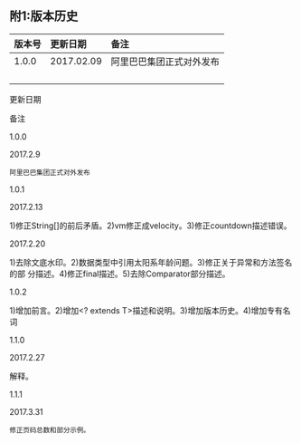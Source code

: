 ## 附1:版本历史



| 版本号 | 更新日期 | 备注 |
| :--- | :--- | :--- |
| 1.0.0 | 2017.02.09 | 阿里巴巴集团正式对外发布 |
|  |  |  |
|  |  |  |
|  |  |  |
|  |  |  |



更新日期

备注

1.0.0

2017.2.9

```
阿里巴巴集团正式对外发布
```

1.0.1

2017.2.13

1\)修正String\[\]的前后矛盾。2\)vm修正成velocity。3\)修正countdown描述错误。

2017.2.20

1\)去除文底水印。2\)数据类型中引用太阳系年龄问题。3\)修正关于异常和方法签名的部 分描述。4\)修正final描述。5\)去除Comparator部分描述。

1.0.2

1\)增加前言。2\)增加&lt;? extends T&gt;描述和说明。3\)增加版本历史。4\)增加专有名词

1.1.0

2017.2.27

解释。

1.1.1

2017.3.31

```
修正页码总数和部分示例。
```



